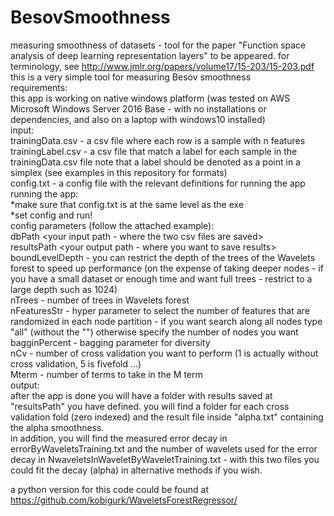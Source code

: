 # BesovSmoothness
measuring smoothness of datasets - tool for the paper "Function space analysis of deep learning
representation layers" to be appeared. for terminology, see http://www.jmlr.org/papers/volume17/15-203/15-203.pdf
this is a very simple tool for measuring Besov smoothness <br />
requirements:<br />
this app is working on native windows platform (was tested on AWS Microsoft Windows Server 2016 Base - with no installations or dependencies, and also on a laptop with windows10 installed)<br />
input:<br />
trainingData.csv - a csv file where each row is a sample with n features<br />
trainingLabel.csv - a csv file that match a label for each sample in the trainingData.csv file note that a label should be denoted as a point in a simplex (see examples in this repository for formats)<br />
config.txt - a config file with the relevant definitions for running the app<br />
running the app:<br />
*make sure that config.txt is at the same level as the exe<br />
*set config and run!<br />
config parameters (follow the attached example):<br />
dbPath				<your input path - where the two csv files are saved><br />
resultsPath			<your output path - where you want to save results><br />
boundLevelDepth		 - you can restrict the depth of the trees of the Wavelets forest to speed up performance (on the expense of taking deeper nodes - if you have a small dataset or enough time and want full trees - restrict to a large depth such as 1024)<br />
nTrees				- number of trees in Wavelets forest<br />
nFeaturesStr		- hyper parameter to select the number of features that are randomized in each node partition - if you want search along all nodes type "all" (without the "") otherwise specify the number of nodes you want<br />
bagginPercent		- bagging parameter for diversity <br />
nCv					- number of cross validation you want to perform (1 is actually without cross validation, 5 is fivefold ...)<br />
Mterm				- number of terms to take in the M term<br />
output:<br />
after the app is done you will have a folder with results saved at "resultsPath" you have defined.
you will find a folder for each cross validation fold (zero indexed) and the result file inside "alpha.txt" containing the alpha smoothness. <br />in addition, you will find the measured error decay in errorByWaveletsTraining.txt and the number of wavelets used for the error decay in NwaveletsInWaveletByWaveletTraining.txt - with this two files you could fit the decay (alpha) in alternative methods if you wish.<br />

a python version for this code could be found at https://github.com/kobigurk/WaveletsForestRegressor/
